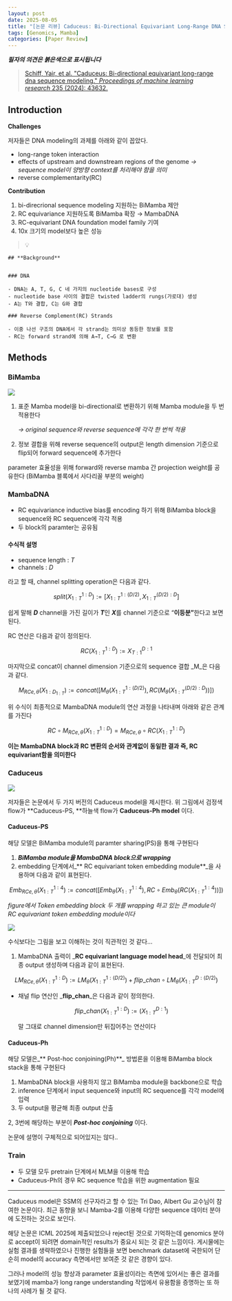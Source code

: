 ```yaml
---
layout: post
date: 2025-08-05
title: "[논문 리뷰] Caduceus: Bi-Directional Equivariant Long-Range DNA Sequence Modeling"
tags: [Genomics, Mamba]
categories: [Paper Review]
---
```


<span class="notion-red">_**필자의 의견은 붉은색으로 표시됩니다**_</span>


> [Schiff, Yair, et al. "Caduceus: Bi-directional equivariant long-range dna sequence modeling." ](https://pmc.ncbi.nlm.nih.gov/articles/PMC12189541/)[_Proceedings of machine learning research_](https://pmc.ncbi.nlm.nih.gov/articles/PMC12189541/)[ 235 (2024): 43632.](https://pmc.ncbi.nlm.nih.gov/articles/PMC12189541/)



## Introduction


**Challenges**


저자들은 DNA modeling의 과제를 아래와 같이 꼽았다.

- long-range token interaction
- effects of upstream and downstream regions of the genome 
_→ sequence model이 양방향 context를 처리해야 함을 의미_
- reverse complementarity(RC)

**Contribution**

1. bi-direcrional sequence modeling 지원하는 BiMamba 제안
1. RC equivariance 지원하도록 BiMamba 확장 → MambaDNA
1. RC-equivariant DNA foundation model family 기여
1. 10x 크기의 model보다 높은 성능

> 💡 


	## **Background**


	### DNA

	- DNA는 A, T, G, C 네 가지의 nucleotide bases로 구성
	- nucleotide base 사이의 결합은 twisted ladder의 rungs(가로대) 생성
	- A는 T와 결합, C는 G와 결합

	### Reverse Complement(RC) Strands

	- 이중 나선 구조의 DNA에서 각 strand는 의미상 동등한 정보를 포함
	- RC는 forward strand에 의해 A→T, C→G 로 변환


## Methods



### BiMamba


![](https://prod-files-secure.s3.us-west-2.amazonaws.com/542b861c-36a8-4051-84e5-8804b6728dba/2c247d59-7815-4980-99f0-8f0d21f445a7/image.png?X-Amz-Algorithm=AWS4-HMAC-SHA256&X-Amz-Content-Sha256=UNSIGNED-PAYLOAD&X-Amz-Credential=ASIAZI2LB466TP2NMENE%2F20250814%2Fus-west-2%2Fs3%2Faws4_request&X-Amz-Date=20250814T051050Z&X-Amz-Expires=3600&X-Amz-Security-Token=IQoJb3JpZ2luX2VjEPX%2F%2F%2F%2F%2F%2F%2F%2F%2F%2FwEaCXVzLXdlc3QtMiJHMEUCIFaDaY6FyllsDqayGbAW3yuIFRUfVGbpANYgGSwk43%2BcAiEAoz9PupBDHboN7JEoXdZMOYqa6pc3PFiucwDtZ%2B2842oq%2FwMIPhAAGgw2Mzc0MjMxODM4MDUiDHZb5pxP7Se8FJTioircA5HLL1Q4ihndgjKIvMnbSE51cOX70wf64nqNNyuHLIhvmd3TP5f43lb1QYHl3OhvxwNMjY6iChYgP6qWs8oNjIvcuMNwOGgCPVBh6dge0bW1LJ4PmNiQAtS8BYrbVymyWc%2FNhAoIiC5cqDFHLdbtdruP0fTyJKjmF6ZxZ6QySBFwDShJkuMhlh803qH8MB2Wig%2F8yMoF%2F%2FCQop8RIbkXv5Zji4%2B4aUXspeD7AzH19Otq7kzNAxuUOamEjUi%2BAOC9GE%2Bph8qfCgu9S%2BEVawdsJ9d9oHD5HoC6uZi9ki1tG1PdnMrjm4Iry8VvKTqqmZW%2BlUaiHBQ5oEH5CY0GIDcCOWMaEKkYZWYfwWoI0AIrOgjpVo9mAWoNoi2csqOVQXXIrHwPKPXKUAZ3GrWQ0MSscF6xFQ%2BQS1n%2FRua%2Fy%2FpTJrNWQ7UAwEXShgKghw%2FsStNTm%2Bf1xwceFZ0xeJJay7EajKd7C20FM2%2Bdqnp6uLY8kBzsVFFu0fL%2FqwCAstbhEfebjRJ8CJGzHMoM%2FOEj%2BW3j%2B%2Ff%2Fh7XS5HSgscOJzEkSSep6q6MkFuUQrzX085BqjdfYEET95pHbv4G2SZOmj%2B13ysKIY3%2BJn%2FSvrWCjQV57uyXHkg7fn5TcSVDnAEoeMK7R9cQGOqUBdAeNrTYNwUYCH1yOYQe5SoTs973Mhl7SzFXeHYA0gdE9SziMFQL1lck2npCQqHZVUHCMpNQpM2awCETbBk%2F2F1N5kEm%2BFLwXUvZPa260dHLV0KMo74i0x2SBEiwMNcZiD%2Bsu9ISh7qvGVgQefZJGJh3kZQ0%2F%2BpIMS0JVSd%2BQMfjYyBrOe%2Bds7P11vHlXEYCYtJEZ5gm4MmxaFCsuWnIUhi2Nsmg7&X-Amz-Signature=912f337dbe2f7ce5415bf5ca77555c900cadcf36e268592837d89cb4b8de34ea&X-Amz-SignedHeaders=host&x-amz-checksum-mode=ENABLED&x-id=GetObject)

1. 표준 Mamba model을 bi-directional로 변환하기 위해 Mamba module을 두 번 적용한다

	_→ original sequence와 reverse sequence에 각각 한 번씩 적용_

1. 정보 결합을 위해 reverse sequence의 output은 length dimension 기준으로 flip되어 forward sequence에 추가한다

parameter 효율성을 위해 forward와 reverse mamba 간 projection weight를 공유한다 (BiMamba 블록에서 사다리꼴 부분의 weight)



### MambaDNA

- RC equivariance inductive bias를 encoding 하기 위해 BiMamba block을 sequence와 RC sequence에 각각 적용
- 두 block의 paramter는 공유됨


#### 수식적 설명

- sequence length : _T_
- channels : _D_

라고 할 때,  channel splitting operation은 다음과 같다.


$$
split(X^{1:D}_{1:T}):=[X^{1:(D/2)}_{1:T},X^{(D/2):D}_{1:T}]
$$


<span class="notion-red">쉽게 말해 </span><span class="notion-red">_**D**_</span><span class="notion-red"> channel을 가진 길이가 </span><span class="notion-red">_**T**_</span><span class="notion-red">인 </span><span class="notion-red">_**X**_</span><span class="notion-red">를 channel 기준으로 “</span><span class="notion-red">**이등분”**</span><span class="notion-red">한다고 보면 된다.</span>


RC 연산은 다음과 같이 정의된다.


$$
RC(X^{1:D}_{1:T}):=X^{D:1}_{T:1}
$$


마지막으로 concat이 channel dimension 기준으로의 sequence 결합 _M_은 다음과 같다.


$$
M_{RCe,\theta}(X_{1:D_{1:T}}):=concat([M_{\theta}(X^{1:(D/2)}_{1:T}),RC(M_{\theta}(X^{(D/2):D}_{1:T}))])
$$


위 수식이 최종적으로 MambaDNA module의 연산 과정을 나타내며 아래와 같은 관계를 가진다


$$
RC\circ M_{RCe,\theta}(X^{1:D}_{1:T}) = M_{RCe,\theta} \circ RC(X^{1:D}_{1:T})
$$


**이는 MambaDNA block과 RC 변환의 순서와 관계없이 동일한 결과 즉, RC equivariant함을 의미한다**



### Caduceus


![](https://prod-files-secure.s3.us-west-2.amazonaws.com/542b861c-36a8-4051-84e5-8804b6728dba/f94a60d7-8145-473b-aef9-7c68d3ec604a/image.png?X-Amz-Algorithm=AWS4-HMAC-SHA256&X-Amz-Content-Sha256=UNSIGNED-PAYLOAD&X-Amz-Credential=ASIAZI2LB466TP2NMENE%2F20250814%2Fus-west-2%2Fs3%2Faws4_request&X-Amz-Date=20250814T051050Z&X-Amz-Expires=3600&X-Amz-Security-Token=IQoJb3JpZ2luX2VjEPX%2F%2F%2F%2F%2F%2F%2F%2F%2F%2FwEaCXVzLXdlc3QtMiJHMEUCIFaDaY6FyllsDqayGbAW3yuIFRUfVGbpANYgGSwk43%2BcAiEAoz9PupBDHboN7JEoXdZMOYqa6pc3PFiucwDtZ%2B2842oq%2FwMIPhAAGgw2Mzc0MjMxODM4MDUiDHZb5pxP7Se8FJTioircA5HLL1Q4ihndgjKIvMnbSE51cOX70wf64nqNNyuHLIhvmd3TP5f43lb1QYHl3OhvxwNMjY6iChYgP6qWs8oNjIvcuMNwOGgCPVBh6dge0bW1LJ4PmNiQAtS8BYrbVymyWc%2FNhAoIiC5cqDFHLdbtdruP0fTyJKjmF6ZxZ6QySBFwDShJkuMhlh803qH8MB2Wig%2F8yMoF%2F%2FCQop8RIbkXv5Zji4%2B4aUXspeD7AzH19Otq7kzNAxuUOamEjUi%2BAOC9GE%2Bph8qfCgu9S%2BEVawdsJ9d9oHD5HoC6uZi9ki1tG1PdnMrjm4Iry8VvKTqqmZW%2BlUaiHBQ5oEH5CY0GIDcCOWMaEKkYZWYfwWoI0AIrOgjpVo9mAWoNoi2csqOVQXXIrHwPKPXKUAZ3GrWQ0MSscF6xFQ%2BQS1n%2FRua%2Fy%2FpTJrNWQ7UAwEXShgKghw%2FsStNTm%2Bf1xwceFZ0xeJJay7EajKd7C20FM2%2Bdqnp6uLY8kBzsVFFu0fL%2FqwCAstbhEfebjRJ8CJGzHMoM%2FOEj%2BW3j%2B%2Ff%2Fh7XS5HSgscOJzEkSSep6q6MkFuUQrzX085BqjdfYEET95pHbv4G2SZOmj%2B13ysKIY3%2BJn%2FSvrWCjQV57uyXHkg7fn5TcSVDnAEoeMK7R9cQGOqUBdAeNrTYNwUYCH1yOYQe5SoTs973Mhl7SzFXeHYA0gdE9SziMFQL1lck2npCQqHZVUHCMpNQpM2awCETbBk%2F2F1N5kEm%2BFLwXUvZPa260dHLV0KMo74i0x2SBEiwMNcZiD%2Bsu9ISh7qvGVgQefZJGJh3kZQ0%2F%2BpIMS0JVSd%2BQMfjYyBrOe%2Bds7P11vHlXEYCYtJEZ5gm4MmxaFCsuWnIUhi2Nsmg7&X-Amz-Signature=492d3160ba20be32155d1c7833a9546f904193afb31b204a0d6979d7c869642a&X-Amz-SignedHeaders=host&x-amz-checksum-mode=ENABLED&x-id=GetObject)


저자들은 논문에서 두 가지 버전의 Caduceus model을 제시한다. 위 그림에서 검정색 flow가 **Caduceus-PS, **하늘색 flow가 **Caduceus-Ph model** 이다.



#### Caduceus-PS


해당 모델은 BiMamba module의 paramter sharing(PS)을 통해 구현된다

1. _**BiMamba module을 MambaDNA block으로 wrapping**_
1. embedding 단계에서_** RC equivariant token embedding module**_을 사용하며 다음과 같이 표현된다.

$$
Emb_{RCe,\theta}(X^{1:4}_{1:T}):=concat([Emb_{\theta}(X^{1:4}_{1:T}),RC \circ Emb_{\theta}(RC(X^{1:4}_{1:T}))])
$$


_figure에서 Token embedding block 두 개를 wrapping 하고 있는 큰 module이 RC equivariant token embedding module이다_


![](https://prod-files-secure.s3.us-west-2.amazonaws.com/542b861c-36a8-4051-84e5-8804b6728dba/b175e4da-71eb-4e91-8c23-a06dabe673c9/image.png?X-Amz-Algorithm=AWS4-HMAC-SHA256&X-Amz-Content-Sha256=UNSIGNED-PAYLOAD&X-Amz-Credential=ASIAZI2LB466TP2NMENE%2F20250814%2Fus-west-2%2Fs3%2Faws4_request&X-Amz-Date=20250814T051050Z&X-Amz-Expires=3600&X-Amz-Security-Token=IQoJb3JpZ2luX2VjEPX%2F%2F%2F%2F%2F%2F%2F%2F%2F%2FwEaCXVzLXdlc3QtMiJHMEUCIFaDaY6FyllsDqayGbAW3yuIFRUfVGbpANYgGSwk43%2BcAiEAoz9PupBDHboN7JEoXdZMOYqa6pc3PFiucwDtZ%2B2842oq%2FwMIPhAAGgw2Mzc0MjMxODM4MDUiDHZb5pxP7Se8FJTioircA5HLL1Q4ihndgjKIvMnbSE51cOX70wf64nqNNyuHLIhvmd3TP5f43lb1QYHl3OhvxwNMjY6iChYgP6qWs8oNjIvcuMNwOGgCPVBh6dge0bW1LJ4PmNiQAtS8BYrbVymyWc%2FNhAoIiC5cqDFHLdbtdruP0fTyJKjmF6ZxZ6QySBFwDShJkuMhlh803qH8MB2Wig%2F8yMoF%2F%2FCQop8RIbkXv5Zji4%2B4aUXspeD7AzH19Otq7kzNAxuUOamEjUi%2BAOC9GE%2Bph8qfCgu9S%2BEVawdsJ9d9oHD5HoC6uZi9ki1tG1PdnMrjm4Iry8VvKTqqmZW%2BlUaiHBQ5oEH5CY0GIDcCOWMaEKkYZWYfwWoI0AIrOgjpVo9mAWoNoi2csqOVQXXIrHwPKPXKUAZ3GrWQ0MSscF6xFQ%2BQS1n%2FRua%2Fy%2FpTJrNWQ7UAwEXShgKghw%2FsStNTm%2Bf1xwceFZ0xeJJay7EajKd7C20FM2%2Bdqnp6uLY8kBzsVFFu0fL%2FqwCAstbhEfebjRJ8CJGzHMoM%2FOEj%2BW3j%2B%2Ff%2Fh7XS5HSgscOJzEkSSep6q6MkFuUQrzX085BqjdfYEET95pHbv4G2SZOmj%2B13ysKIY3%2BJn%2FSvrWCjQV57uyXHkg7fn5TcSVDnAEoeMK7R9cQGOqUBdAeNrTYNwUYCH1yOYQe5SoTs973Mhl7SzFXeHYA0gdE9SziMFQL1lck2npCQqHZVUHCMpNQpM2awCETbBk%2F2F1N5kEm%2BFLwXUvZPa260dHLV0KMo74i0x2SBEiwMNcZiD%2Bsu9ISh7qvGVgQefZJGJh3kZQ0%2F%2BpIMS0JVSd%2BQMfjYyBrOe%2Bds7P11vHlXEYCYtJEZ5gm4MmxaFCsuWnIUhi2Nsmg7&X-Amz-Signature=89e923bb3998b52aced47bd4afe792e026299f50acc6707f8d979257a034fcc6&X-Amz-SignedHeaders=host&x-amz-checksum-mode=ENABLED&x-id=GetObject)


<span class="notion-red">수식보다는 그림을 보고 이해하는 것이 직관적인 것 같다…</span>

1. MambaDNA 출력이 _**RC equivariant language model head**_에 전달되어 최종 output 생성하며 다음과 같이 표현된다.

$$
LM_{RCe,\theta}(X^{1:D}_{1:T}):= LM_{\theta}(X^{1:(D/2)}_{1:T})+flip\_chan\circ LM_{\theta}(X^{D:(D/2)}_{1:T})
$$

- 채널 flip 연산인 _**flip\_chan**_은 다음과 같이 정의한다.

	$$
	flip\_chan(X^{1:D}_{1:T}):=(X^{D:1}_{1:T})
	$$


	말 그대로 channel dimension만 뒤집어주는 연산이다



#### Caduceus-Ph


해당 모델은_** Post-hoc conjoining(Ph)**_ 방법론을 이용해 BiMamba block stack을 통해 구현된다

1. MambaDNA block을 사용하지 않고 BiMamba module을 backbone으로 학습
1. inference 단계에서 input sequence와 input의 RC sequence를 각각 model에 입력
1. 두 output을 평균해 최종 output 산출

2, 3번에 해당하는 부분이 _**Post-hoc conjoining**_ 이다.


<span class="notion-red">논문에 설명이 구체적으로 되어있지는 않다..</span>



### Train

- 두 모델 모두 pretrain 단계에서 MLM을 이용해 학습
- Caduceus-Ph의 경우 RC sequence 학습을 위한 augmentation 필요

---


<span class="notion-red">Caduceus model은 SSM의 선구자라고 할 수 있는 Tri Dao, Albert Gu 교수님이 참여한 논문이다. 최근 동향을 보니 Mamba-2를 이용해 다양한 sequence 데이터 분야에 도전하는 것으로 보인다.</span>


<span class="notion-red">해당 논문은 ICML 2025에 제출되었으나 reject된 것으로 기억하는데 genomics 분야로 accept이 되려면 domain적인 results가 중요시 되는 것 같은 느낌이다. 게시물에는 실험 결과를 생략하였으나 진행한 실험들을 보면 benchmark dataset에 국한되어 단순히 model의 accuracy 측면에서만 보여준 것 같은 경향이 있다.</span>


<span class="notion-red">그러나 model의 성능 향상과 parameter 효율성이라는 측면에 있어서는 좋은 결과를 보였기에 mamba가 long range understanding 작업에서 유용함을 증명하는 또 하나의 사례가 될 것 같다.</span>

